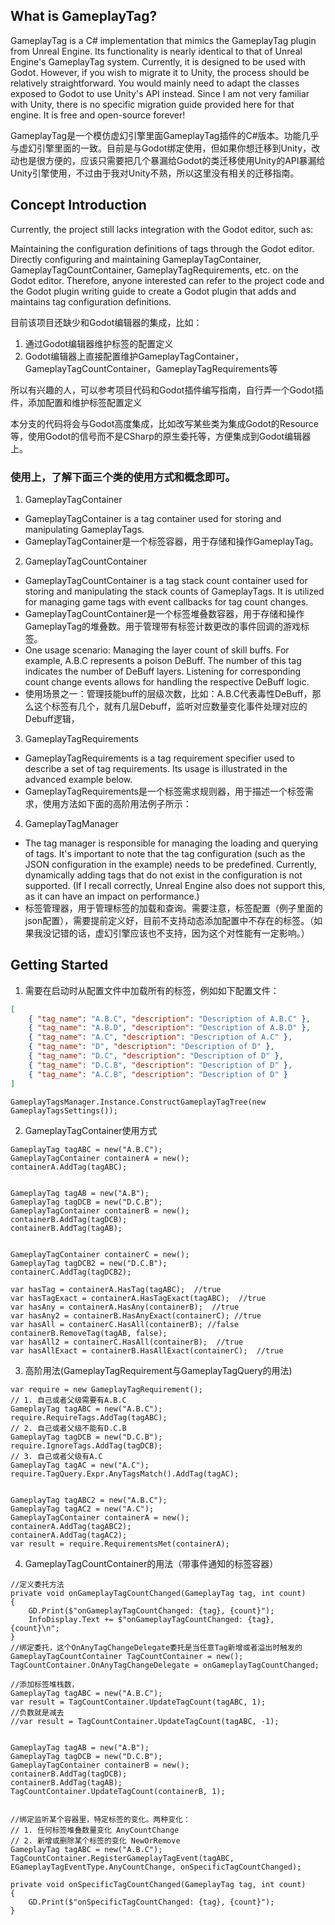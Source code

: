 ## What is GameplayTag?

GameplayTag is a C# implementation that mimics the GameplayTag plugin from Unreal Engine. Its functionality is nearly identical to that of Unreal Engine's GameplayTag system. Currently, it is designed to be used with Godot. However, if you wish to migrate it to Unity, the process should be relatively straightforward. You would mainly need to adapt the classes exposed to Godot to use Unity's API instead. Since I am not very familiar with Unity, there is no specific migration guide provided here for that engine. It is free and open-source forever!

GameplayTag是一个模仿虚幻引擎里面GameplayTag插件的C#版本。功能几乎与虚幻引擎里面的一致。目前是与Godot绑定使用，但如果你想迁移到Unity，改动也是很方便的，应该只需要把几个暴漏给Godot的类迁移使用Unity的API暴漏给Unity引擎使用，不过由于我对Unity不熟，所以这里没有相关的迁移指南。

## Concept Introduction
Currently, the project still lacks integration with the Godot editor, such as:

Maintaining the configuration definitions of tags through the Godot editor.
Directly configuring and maintaining GameplayTagContainer, GameplayTagCountContainer, GameplayTagRequirements, etc. on the Godot editor.
Therefore, anyone interested can refer to the project code and the Godot plugin writing guide to create a Godot plugin that adds and maintains tag configuration definitions.

目前该项目还缺少和Godot编辑器的集成，比如：
1. 通过Godot编辑器维护标签的配置定义
2. Godot编辑器上直接配置维护GameplayTagContainer，GameplayTagCountContainer，GameplayTagRequirements等

所以有兴趣的人，可以参考项目代码和Godot插件编写指南，自行弄一个Godot插件，添加配置和维护标签配置定义

本分支的代码将会与Godot高度集成，比如改写某些类为集成Godot的Resource等，使用Godot的信号而不是CSharp的原生委托等，方便集成到Godot编辑器上。

### 使用上，了解下面三个类的使用方式和概念即可。
1. GameplayTagContainer
* GameplayTagContainer is a tag container used for storing and manipulating GameplayTags.
* GameplayTagContainer是一个标签容器，用于存储和操作GameplayTag。
2. GameplayTagCountContainer
* GameplayTagCountContainer is a tag stack count container used for storing and manipulating the stack counts of GameplayTags. It is utilized for managing game tags with event callbacks for tag count changes.
* GameplayTagCountContainer是一个标签堆叠数容器，用于存储和操作GameplayTag的堆叠数。用于管理带有标签计数更改的事件回调的游戏标签。
* One usage scenario: Managing the layer count of skill buffs. For example, A.B.C represents a poison DeBuff. The number of this tag indicates the number of DeBuff layers. Listening for corresponding count change events allows for handling the respective DeBuff logic.
* 使用场景之一：管理技能buff的层级次数，比如：A.B.C代表毒性DeBuff，那么这个标签有几个，就有几层Debuff，监听对应数量变化事件处理对应的Debuff逻辑，
3. GameplayTagRequirements
* GameplayTagRequirements is a tag requirement specifier used to describe a set of tag requirements. Its usage is illustrated in the advanced example below.
* GameplayTagRequirements是一个标签需求规则器，用于描述一个标签需求，使用方法如下面的高阶用法例子所示：
4. GameplayTagManager
* The tag manager is responsible for managing the loading and querying of tags. It's important to note that the tag configuration (such as the JSON configuration in the example) needs to be predefined. Currently, dynamically adding tags that do not exist in the configuration is not supported. (If I recall correctly, Unreal Engine also does not support this, as it can have an impact on performance.)
* 标签管理器，用于管理标签的加载和查询。需要注意，标签配置（例子里面的json配置），需要提前定义好，目前不支持动态添加配置中不存在的标签。（如果我没记错的话，虚幻引擎应该也不支持，因为这个对性能有一定影响。）

## Getting Started

1. 需要在启动时从配置文件中加载所有的标签，例如如下配置文件：
```json
[
    { "tag_name": "A.B.C", "description": "Description of A.B.C" },
    { "tag_name": "A.B.D", "description": "Description of A.B.D" },
    { "tag_name": "A.C", "description": "Description of A.C" },
    { "tag_name": "D", "description": "Description of D" },
    { "tag_name": "D.C", "description": "Description of D" },
    { "tag_name": "D.C.B", "description": "Description of D" },
    { "tag_name": "A.C.B", "description": "Description of D" }
]
```
```CSharp
GameplayTagsManager.Instance.ConstructGameplayTagTree(new GameplayTagsSettings());
```

2. GameplayTagContainer使用方式
```CSharp
GameplayTag tagABC = new("A.B.C");
GameplayTagContainer containerA = new();
containerA.AddTag(tagABC);


GameplayTag tagAB = new("A.B");
GameplayTag tagDCB = new("D.C.B");
GameplayTagContainer containerB = new();
containerB.AddTag(tagDCB);
containerB.AddTag(tagAB);


GameplayTagContainer containerC = new();
GameplayTag tagDCB2 = new("D.C.B");
containerC.AddTag(tagDCB2);

var hasTag = containerA.HasTag(tagABC);  //true
var hasTagExact = containerA.HasTagExact(tagABC);  //true
var hasAny = containerA.HasAny(containerB);  //true
var hasAny2 = containerB.HasAnyExact(containerC); //true
var hasAll = containerC.HasAll(containerB); //false
containerB.RemoveTag(tagAB, false);
var hasAll2 = containerC.HasAll(containerB);  //true
var hasAllExact = containerB.HasAllExact(containerC);  //true
```

3. 高阶用法(GameplayTagRequirement与GameplayTagQuery的用法)
```CSharp
var require = new GameplayTagRequirement();
// 1. 自己或者父级需要有A.B.C
GameplayTag tagABC = new("A.B.C");
require.RequireTags.AddTag(tagABC);
// 2. 自己或者父级不能有D.C.B
GameplayTag tagDCB = new("D.C.B");
require.IgnoreTags.AddTag(tagDCB);
// 3. 自己或者父级有A.C
GameplayTag tagAC = new("A.C");
require.TagQuery.Expr.AnyTagsMatch().AddTag(tagAC);


GameplayTag tagABC2 = new("A.B.C");
GameplayTag tagAC2 = new("A.C");
GameplayTagContainer containerA = new();
containerA.AddTag(tagABC2);
containerA.AddTag(tagAC2);
var result = require.RequirementsMet(containerA);
```

4. GameplayTagCountContainer的用法（带事件通知的标签容器）

```CSharp
//定义委托方法
private void onGameplayTagCountChanged(GameplayTag tag, int count)
{
    GD.Print($"onGameplayTagCountChanged: {tag}, {count}");
    InfoDisplay.Text += $"onGameplayTagCountChanged: {tag}, {count}\n";
}
//绑定委托，这个OnAnyTagChangeDelegate委托是当任意Tag新增或者溢出时触发的
GameplayTagCountContainer TagCountContainer = new();
TagCountContainer.OnAnyTagChangeDelegate = onGameplayTagCountChanged;

//添加标签堆栈数，
GameplayTag tagABC = new("A.B.C");
var result = TagCountContainer.UpdateTagCount(tagABC, 1);
//负数就是减去
//var result = TagCountContainer.UpdateTagCount(tagABC, -1);


GameplayTag tagAB = new("A.B");
GameplayTag tagDCB = new("D.C.B");
GameplayTagContainer containerB = new();
containerB.AddTag(tagDCB);
containerB.AddTag(tagAB);
TagCountContainer.UpdateTagCount(containerB, 1);


//绑定监听某个容器里，特定标签的变化。两种变化：
// 1. 任何标签堆叠数量变化 AnyCountChange
// 2. 新增或删除某个标签的变化 NewOrRemove
GameplayTag tagABC = new("A.B.C");
TagCountContainer.RegisterGameplayTagEvent(tagABC, EGameplayTagEventType.AnyCountChange, onSpecificTagCountChanged);

private void onSpecificTagCountChanged(GameplayTag tag, int count)
{
    GD.Print($"onSpecificTagCountChanged: {tag}, {count}");
}
```
